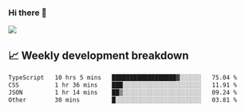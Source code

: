 ### Hi there 👋
<img align="center" src="https://github-readme-stats.vercel.app/api?username=Tumao727&show_icons=true&hide_title=true&theme=dracula" />


## 📈 Weekly development breakdown
<!--START_SECTION:waka-->

```txt
TypeScript   10 hrs 5 mins   ██████████████████▓░░░░░░   75.04 %
CSS          1 hr 36 mins    ███░░░░░░░░░░░░░░░░░░░░░░   11.91 %
JSON         1 hr 14 mins    ██▒░░░░░░░░░░░░░░░░░░░░░░   09.24 %
Other        30 mins         █░░░░░░░░░░░░░░░░░░░░░░░░   03.81 %
```

<!--END_SECTION:waka-->